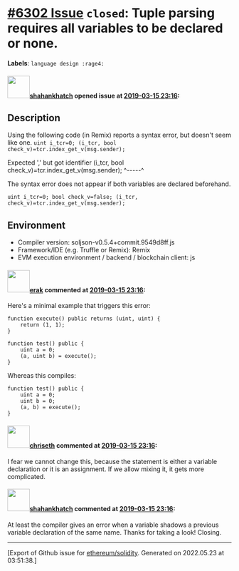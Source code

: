 # [\#6302 Issue](https://github.com/ethereum/solidity/issues/6302) `closed`: Tuple parsing requires all variables to be declared or none.
**Labels**: `language design :rage4:`


#### <img src="https://avatars.githubusercontent.com/u/14043935?u=e7eb29453d48fa1b94ce9c41606a0230fc5b4d7a&v=4" width="50">[shahankhatch](https://github.com/shahankhatch) opened issue at [2019-03-15 23:16](https://github.com/ethereum/solidity/issues/6302):


## Description

Using the following code (in Remix) reports a syntax error, but doesn't seem like one.
`uint i_tcr=0;
(i_tcr, bool check_v)=tcr.index_get_v(msg.sender);`

Expected ',' but got identifier
(i_tcr, bool check_v)=tcr.index_get_v(msg.sender);
              ^-----^

The syntax error does not appear if both variables are declared beforehand.

`uint i_tcr=0;
bool check_v=false;
(i_tcr, check_v)=tcr.index_get_v(msg.sender);`

## Environment

- Compiler version: soljson-v0.5.4+commit.9549d8ff.js
- Framework/IDE (e.g. Truffle or Remix): Remix
- EVM execution environment / backend / blockchain client: js


#### <img src="https://avatars.githubusercontent.com/u/20012009?u=61e903cf16bc5f3353db1d571401e2e71b6f61ed&v=4" width="50">[erak](https://github.com/erak) commented at [2019-03-15 23:16](https://github.com/ethereum/solidity/issues/6302#issuecomment-474781826):

Here's a minimal example that triggers this error:
```
function execute() public returns (uint, uint) {
    return (1, 1);
}
    
function test() public {
    uint a = 0;
    (a, uint b) = execute();
}
```
Whereas this compiles:
```
function test() public {
    uint a = 0;
    uint b = 0;
    (a, b) = execute();
}
```

#### <img src="https://avatars.githubusercontent.com/u/9073706?v=4" width="50">[chriseth](https://github.com/chriseth) commented at [2019-03-15 23:16](https://github.com/ethereum/solidity/issues/6302#issuecomment-474788320):

I fear we cannot change this, because the statement is either a variable declaration or it is an assignment. If we allow mixing it, it gets more complicated.

#### <img src="https://avatars.githubusercontent.com/u/14043935?u=e7eb29453d48fa1b94ce9c41606a0230fc5b4d7a&v=4" width="50">[shahankhatch](https://github.com/shahankhatch) commented at [2019-03-15 23:16](https://github.com/ethereum/solidity/issues/6302#issuecomment-475336663):

At least the compiler gives an error when a variable shadows a previous variable declaration of the same name. 
Thanks for taking a look!
Closing.


-------------------------------------------------------------------------------



[Export of Github issue for [ethereum/solidity](https://github.com/ethereum/solidity). Generated on 2022.05.23 at 03:51:38.]
